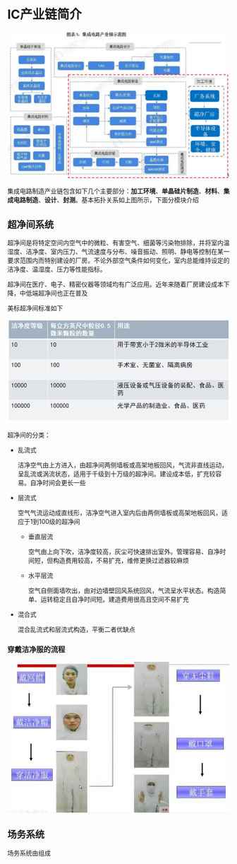 # IC产业链简介

![image-20220808081124085](IC产业链简介.assets/image-20220808081124085.png)

集成电路制造产业链包含如下几个主要部分：**加工环境**、**单晶硅片制造**、**材料**、**集成电路制造**、**设计**、**封测**。基本拓扑关系如上图所示，下面分模块介绍

## 超净间系统

超净间是将特定空间内空气中的微粒、有害空气、细菌等污染物排除，并将室内温湿度、洁净度、室内压力、气流速度与分布、噪音振动、照明、静电等控制在某一要求范围内而特别建设的厂房。不论外部空气条件如何变化，室内总能维持设定的洁净度、温湿度、压力等性能指标。

超净间在医疗、电子、精密仪器等领域均有广泛应用。近年来随着厂房建设成本下降，中低端超净间也正在普及

美标超净间标准如下

![image-20220808085206431](IC产业链简介.assets/image-20220808085206431.png)

超净间的分类：

* 乱流式

    洁净空气由上方进入，由超净间两侧墙板或高架地板回风，气流非直线运动，呈乱流或涡流状态，适用于千级到十万级的超净间。建设成本低，扩充较容易。自净时间会更长一些

* 层流式

    空气气流运动成直线形，洁净空气进入室内后由两侧墙板或高架地板回风，适应于1到100级的超净间

    * 垂直层流

        空气由上向下吹，洁净度较高，灰尘可快速排出室外。管理容易、自净时间短，但构造费用较高，不易扩充，维修更换过滤器较麻烦

    * 水平层流

        空气自侧面墙吹出，由对边墙壁回风系统回风，气流呈水平状态。构造简单、运转稳定且自净时间短。建造费用很高且空间不易扩充

* 混合式

    混合乱流式和层流式构造，平衡二者优缺点

### 穿戴洁净服的流程

![image-20220808104100347](IC产业链简介.assets/image-20220808104100347.png)

## 场务系统

场务系统由组成

